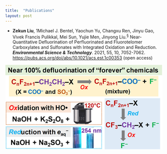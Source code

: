 ```yaml
---
title:  "Publications"
layout: post
---
```

   - **Zekun Liu**, 1Michael J. Bentel, Yaochun Yu, Changxu Ren, Jinyu Gao, Vivek Francis Pulikkal, Mei Sun, Yujie Men, Jinyong Liu.<sup>&sect;</sup> Near-Quantitative Defluorination of Perfluorinated and Fluorotelomer Carboxylates and Sulfonates with Integrated Oxidation and Reduction. ***Environmental Science & Technology***. 2021, 55, 10, 7052-7062.  
   https://pubs.acs.org/doi/abs/10.1021/acs.est.1c00353 (open access)  
  
  <div align=center>
  
  ![es1c00353_0010.jpeg](https://github.com/Zekun-LIU/Zekun-LIU.github.io/blob/master/assets/es1c00353_0010.jpeg)
